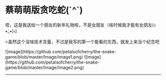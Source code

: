 # 蔡萌萌版贪吃蛇(´^`)
<html>
<meta charset="utf-8">
<body>
<p>唔，这是我送给一个朋友的新年礼物啦，不是女朋友（啥时候我才能有女朋友(ง •̀_•́)ง）</p>
<p><虽然这个没啥技术含量，不过是我写的第一个能看的东西，就发上来当个纪念吧</p>
![image](https://github.com/petalsofcherry/the-snake-game/blob/master/Image/image1.png)
![image](https://github.com/petalsofcherry/the-snake-game/blob/master/Image/image2.png)
<hr></hr>
